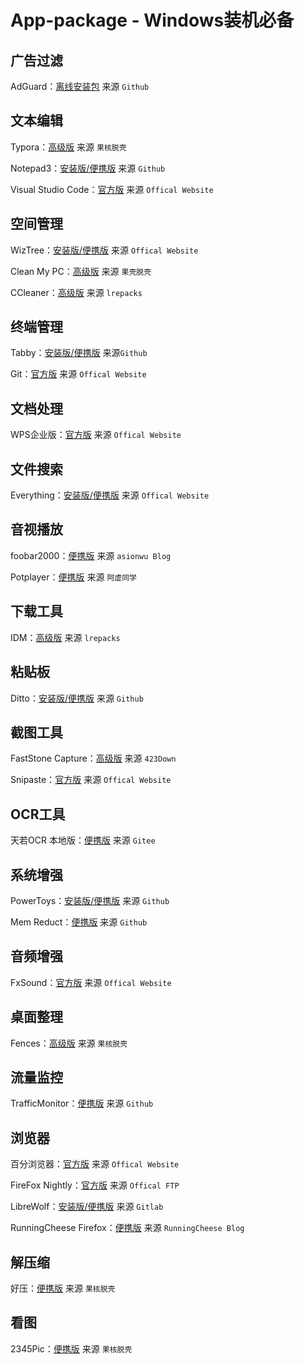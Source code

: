 # App-package - Windows装机必备

## 广告过滤

AdGuard：[离线安装包](https://github.com/AdguardTeam/AdguardForWindows/releases/) 来源 `Github`

## 文本编辑

Typora：[高级版](https://www.ghxi.com/typora.html) 来源 `果核脱壳`

Notepad3：[安装版/便携版](https://github.com/rizonesoft/Notepad3/releases) 来源 `Github`

Visual Studio Code：[官方版](https://code.visualstudio.com/Download) 来源 `Offical Website`

## 空间管理

WizTree：[安装版/便携版](https://diskanalyzer.com/download) 来源 `Offical Website`

Clean My PC：[高级版](https://www.ghxi.com/cleanmypc.html) 来源 `果壳脱壳`

CCleaner：[高级版](https://lrepacks.net/repaki-sistemnyh-programm/84-ccleaner-professional-repack-amp-portable.html) 来源 `lrepacks`

## 终端管理

Tabby：[安装版/便携版](https://github.com/Eugeny/tabby/releases) 来源`Github`

Git：[官方版](https://git-scm.com/downloads) 来源 `Offical Website`

## 文档处理

WPS企业版：[官方版](https://ep.wps.cn/download) 来源 `Offical Website`

## 文件搜索

Everything：[安装版/便携版](https://www.voidtools.com/downloads/) 来源 `Offical Website`

## 音视播放

foobar2000：[便携版](https://www.cnblogs.com/asionwu) 来源 `asionwu Blog`

Potplayer：[便携版](https://flowus.cn/share/4dc25551-ad00-4d81-9421-b3fee98757a9) 来源 `阿虚同学`

## 下载工具

IDM：[高级版](https://lrepacks.net/repaki-programm-dlya-interneta/56-internet-download-manager-repack.html) 来源 `lrepacks`

## 粘贴板

Ditto：[安装版/便携版](https://github.com/sabrogden/Ditto/releases) 来源 `Github`

## 截图工具

FastStone Capture：[高级版](https://www.423down.com/660.html) 来源 `423Down`

Snipaste：[官方版](https://www.snipaste.com/) 来源 `Offical Website`

## OCR工具

天若OCR 本地版：[便携版](https://gitee.com/wanglifree/tianruoocr-cl) 来源 `Gitee`

## 系统增强

PowerToys：[安装版/便携版](https://github.com/microsoft/PowerToys/releases) 来源 `Github`

Mem Reduct：[便携版](https://github.com/henrypp/memreduct/releases) 来源 `Github`

## 音频增强

FxSound：[官方版](https://www.fxsound.com/) 来源 `Offical Website`

## 桌面整理

Fences：[高级版](https://www.ghxi.com/stardockfences.html) 来源 `果核脱壳`

## 流量监控

TrafficMonitor：[便携版](https://github.com/zhongyang219/TrafficMonitor/releases) 来源 `Github`

## 浏览器

百分浏览器：[官方版](https://www.centbrowser.cn/) 来源 `Offical Website`

FireFox Nightly：[官方版](https://ftp.mozilla.org/pub/firefox/nightly/) 来源 `Offical FTP`

LibreWolf：[安装版/便携版](https://gitlab.com/librewolf-community/browser/windows/-/releases) 来源 `Gitlab`

RunningCheese Firefox：[便携版](https://www.runningcheese.com/firefox) 来源 `RunningCheese Blog`

## 解压缩

好压：[便携版](https://www.ghxi.com/zaozip.html) 来源 `果核脱壳`

## 看图

2345Pic：[便携版](https://www.ghxi.com/2345pic.html) 来源 `果核脱壳`

